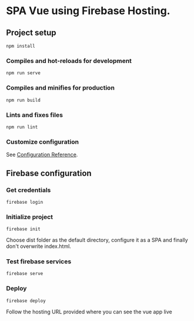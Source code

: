 # SPA Vue using Firebase Hosting.

## Project setup

```
npm install
```

### Compiles and hot-reloads for development

```
npm run serve
```

### Compiles and minifies for production

```
npm run build
```

### Lints and fixes files

```
npm run lint
```

### Customize configuration

See [Configuration Reference](https://cli.vuejs.org/config/).

## Firebase configuration

### Get credentials

```
firebase login
```

### Initialize project

```
firebase init
```

Choose dist folder as the default directory, configure it as a SPA and finally don't overwrite index.html.

### Test firebase services

```
firebase serve
```

### Deploy

```
firebase deploy
```

Follow the hosting URL provided where you can see the vue app live
